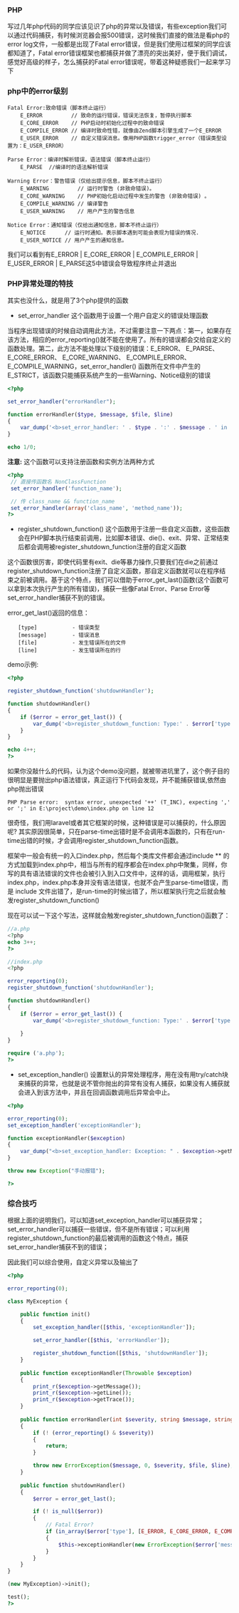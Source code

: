 ### PHP
写过几年php代码的同学应该见识了php的异常以及错误，有些exception我们可以通过代码捕获，有时候浏览器会报500错误，这时候我们直接的做法是看php的error log文件，一般都是出现了Fatal error错误，但是我们使用过框架的同学应该都知道了，Fatal error错误框架也都捕获并做了漂亮的突出美好，便于我们调试，感觉好高级的样子，怎么捕获的Fatal error错误呢，带着这种疑惑我们一起来学习下

### php中的error级别

```shell
Fatal Error:致命错误（脚本终止运行）
    E_ERROR         // 致命的运行错误，错误无法恢复，暂停执行脚本
    E_CORE_ERROR    // PHP启动时初始化过程中的致命错误
    E_COMPILE_ERROR // 编译时致命性错，就像由Zend脚本引擎生成了一个E_ERROR
    E_USER_ERROR    // 自定义错误消息。像用PHP函数trigger_error（错误类型设置为：E_USER_ERROR）

Parse Error：编译时解析错误，语法错误（脚本终止运行）
    E_PARSE  //编译时的语法解析错误

Warning Error：警告错误（仅给出提示信息，脚本不终止运行）
    E_WARNING         // 运行时警告 (非致命错误)。
    E_CORE_WARNING    // PHP初始化启动过程中发生的警告 (非致命错误) 。
    E_COMPILE_WARNING // 编译警告
    E_USER_WARNING    // 用户产生的警告信息

Notice Error：通知错误（仅给出通知信息，脚本不终止运行）
    E_NOTICE      // 运行时通知。表示脚本遇到可能会表现为错误的情况.
    E_USER_NOTICE // 用户产生的通知信息。
```

我们可以看到有E_ERROR | E_CORE_ERROR |  E_COMPILE_ERROR | E_USER_ERROR | E_PARSE这5中错误会导致程序终止并退出

### PHP异常处理的特技
其实也没什么，就是用了3个php提供的函数
- set_error_handler    这个函数用于设置一个用户自定义的错误处理函数

当程序出现错误的时候自动调用此方法，不过需要注意一下两点：第一，如果存在该方法，相应的error_reporting()就不能在使用了。所有的错误都会交给自定义的函数处理。第二，此方法不能处理以下级别的错误：E_ERROR、 E_PARSE、 E_CORE_ERROR、 E_CORE_WARNING、 E_COMPILE_ERROR、 E_COMPILE_WARNING，set_error_handler() 函数所在文件中产生的E_STRICT，该函数只能捕获系统产生的一些Warning、Notice级别的错误

```php
<?php

set_error_handler("errorHandler");

function errorHandler($type, $message, $file, $line) 
{
    var_dump('<b>set_error_handler: ' . $type . ':' . $message . ' in ' . $file . ' on ' . $line . ' line .</b><br />');
}

echo 1/0;
```
**注意:**
这个函数可以支持注册函数和实例方法两种方式

```php
<?php
 // 直接传函数名 NonClassFunction
 set_error_handler('function_name');

 // 传 class_name && function_name
 set_error_handler(array('class_name', 'method_name'));
?>
```
- register_shutdown_function()  这个函数用于注册一些自定义函数，这些函数会在PHP脚本执行结束前调用，比如脚本错误、die()、exit、异常、正常结束后都会调用被register_shutdown_function注册的自定义函数

这个函数很厉害，即使代码里有exit、die等暴力操作,只要我们在die之前通过register_shutdown_function注册了自定义函数，那自定义函数就可以在程序结束之前被调用。基于这个特点，我们可以借助于error_get_last()函数(这个函数可以拿到本次执行产生的所有错误)，捕获一些像Fatal Error、Parse Error等set_error_handler捕获不到的错误。

error_get_last()返回的信息：

```shell
　　[type]           - 错误类型
　　[message]        - 错误消息
　　[file]           - 发生错误所在的文件
　　[line]           - 发生错误所在的行
```

demo示例:
```php
<?php

register_shutdown_function('shutdownHandler');

function shutdownHandler()
{
    if ($error = error_get_last()) {
        var_dump('<b>register_shutdown_function: Type:' . $error['type'] . ' Msg: ' . $error['message'] . ' in ' . $error['file'] . ' on line ' . $error['line'] . '</b>');
    }
}

echo 4++;
?>
```

如果你没敲什么的代码，认为这个demo没问题，就被带进坑里了，这个例子目的很明显是要抛出php语法错误，真正运行下代码会发现，并不能捕获错误,依然由php抛出错误

```shell
PHP Parse error:  syntax error, unexpected '++' (T_INC), expecting ',' or ';' in E:\project\demo\index.php on line 12
```

很奇怪，我们用laravel或者其它框架的时候，这种错误是可以捕获的，什么原因呢? 其实原因很简单，只在parse-time出错时是不会调用本函数的，只有在run-time出错的时候，才会调用register_shutdown_function函数。

框架中一般会有统一的入口index.php，然后每个类库文件都会通过include ** 的方式加载到index.php中，相当与所有的程序都会在index.php中聚集，同样，你写的具有语法错误的文件也会被引入到入口文件中，这样的话，调用框架，执行index.php，index.php本身并没有语法错误，也就不会产生parse-time错误，而是 include 文件出错了，是run-time的时候出错了，所以框架执行完之后就会触发register_shutdown_function()

现在可以试一下这个写法，这样就会触发register_shutdown_function()函数了：
```php
//a.php
<?php
echo 3++;
?>

//index.php
<?php

error_reporting(0);
register_shutdown_function('shutdownHandler');

function shutdownHandler()
{
    if ($error = error_get_last()) {
        var_dump('<b>register_shutdown_function: Type:' . $error['type'] . ' Msg: ' . $error['message'] . ' in ' . $error['file'] . ' on line ' . $error['line'] . '</b>');
    
    }
}

require ('a.php');
?>
```

- set_exception_handler() 设置默认的异常处理程序，用在没有用try/catch块来捕获的异常，也就是说不管你抛出的异常有没有人捕获，如果没有人捕获就会进入到该方法中，并且在回调函数调用后异常会中止。

```php
<?php

error_reporting(0);
set_exception_handler('exceptionHandler');

function exceptionHandler($exception)
{
    var_dump("<b>set_exception_handler: Exception: " . $exception->getMessage()  . '</b>');
}

throw new Exception("手动报错");

?>
```
### 综合技巧
根据上面的说明我们，可以知道set_exception_handler可以捕获异常；set_error_handler可以捕获一些错误，但不是所有错误；可以利用register_shutdown_function的最后被调用的函数这个特点，捕获set_error_handler捕获不到的错误；

因此我们可以综合使用，自定义异常以及输出了
```php
<?php

error_reporting(0);

class MyException {

    public function init() 
    {
        set_exception_handler([$this, 'exceptionHandler']);

        set_error_handler([$this, 'errorHandler']);

        register_shutdown_function([$this, 'shutdownHandler']);
    }
    
    public function exceptionHandler(Throwable $exception) 
    {
        print_r($exception->getMessage());
        print_r($exception->getLine());
        print_r($exception->getTrace());
    }
    
    public function errorHandler(int $severity, string $message, string $file = null, int $line = null)
    {
        if (! (error_reporting() & $severity))
        {
            return;
        }

        throw new ErrorException($message, 0, $severity, $file, $line);
    }
    
    public function shutdownHandler()
    {
        $error = error_get_last();

        if (! is_null($error))
        {
            // Fatal Error?
            if (in_array($error['type'], [E_ERROR, E_CORE_ERROR, E_COMPILE_ERROR, E_PARSE]))
            {
                $this->exceptionHandler(new ErrorException($error['message'], $error['type'], 0, $error['file'], $error['line']));
            }
        }
    }
}

(new MyException)->init();

test();
?>
```